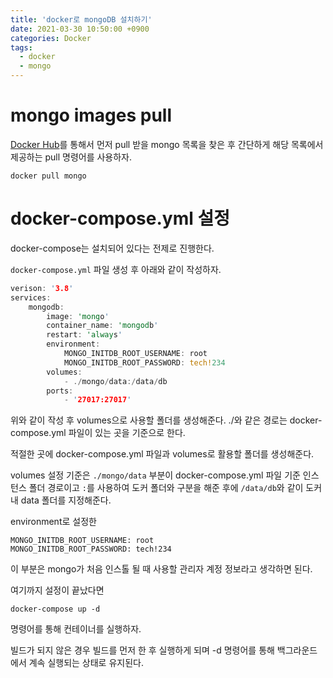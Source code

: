 ```yaml
---
title: 'docker로 mongoDB 설치하기'
date: 2021-03-30 10:50:00 +0900
categories: Docker
tags:
  - docker
  - mongo
---
```


# mongo images pull
[Docker Hub](https://hub.docker.com/)를 통해서 먼저 pull 받을 mongo 목록을 찾은 후
간단하게 해당 목록에서 제공하는 pull 명령어를 사용하자.

```
docker pull mongo
```

# docker-compose.yml 설정
docker-compose는 설치되어 있다는 전제로 진행한다.

`docker-compose.yml` 파일 생성 후 아래와 같이 작성하자.

```rust
verison: '3.8'
services:
    mongodb:
        image: 'mongo'
        container_name: 'mongodb'
        restart: 'always'
        environment:
            MONGO_INITDB_ROOT_USERNAME: root
            MONGO_INITDB_ROOT_PASSWORD: tech!234
        volumes:
            - ./mongo/data:/data/db
        ports:
            - '27017:27017'
```

위와 같이 작성 후 volumes으로 사용할 폴더를 생성해준다.
./와 같은 경로는 docker-compose.yml 파일이 있는 곳을 기준으로 한다.

적절한 곳에 docker-compose.yml 파일과 volumes로 활용할 폴더를 생성해준다.

volumes 설정 기준은 `./mongo/data` 부분이 docker-compose.yml 파일 기준 인스턴스 폴더 경로이고
`:`를 사용하여 도커 폴더와 구분을 해준 후에 `/data/db`와 같이 도커 내 data 폴더를 지정해준다.

environment로 설정한

```
MONGO_INITDB_ROOT_USERNAME: root
MONGO_INITDB_ROOT_PASSWORD: tech!234
```

이 부분은 mongo가 처음 인스톨 될 때 사용할 관리자 계정 정보라고 생각하면 된다.

여기까지 설정이 끝났다면 

```
docker-compose up -d
```

명령어를 통해 컨테이너를 실행하자.

빌드가 되지 않은 경우 빌드를 먼저 한 후 실행하게 되며 -d 명령어를 통해 백그라운드에서 계속 실행되는 상태로 유지된다.
